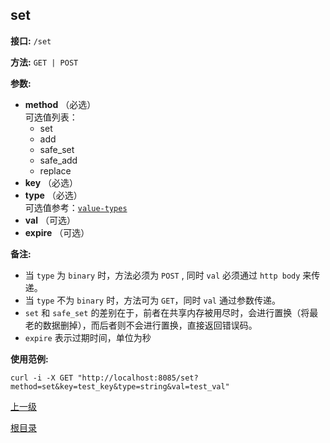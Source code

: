 set
----------

**接口:** `/set`

**方法:** `GET | POST`

**参数:** 

*  **method** （必选）  
可选值列表：
	* set
	* add
	* safe_set
	* safe_add
	* replace
*  **key** （必选）
*  **type** （必选）  
可选值参考：[`value-types`](types.md)
*  **val** （可选）
*  **expire** （可选）

**备注:**

* 当 `type` 为 `binary` 时，方法必须为 `POST` , 同时 `val` 必须通过 `http body` 来传递。
* 当 `type` 不为 `binary` 时，方法可为 `GET`，同时 `val` 通过参数传递。
* `set` 和 `safe_set` 的差别在于，前者在共享内存被用尽时，会进行置换（将最老的数据删掉），而后者则不会进行置换，直接返回错误码。
* `expire` 表示过期时间，单位为秒

**使用范例:**

    curl -i -X GET "http://localhost:8085/set?method=set&key=test_key&type=string&val=test_val"

[上一级](../hustdict.md)

[根目录](../../index.md)